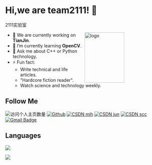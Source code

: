# Hi,we are team2111! 👋
2111实验室

<img src="https://github-readme-stats.vercel.app/api?username=duktig666&show_icons=true&theme=vue" alt="logo" height="160" align="right" width="50%" />

- 🔭 We are currently working on **TianJin**.
- 🌱 I’m currently learning **OpenCV**.
- 💬 Ask me about C++ or Python technology.
- ⚡ Fun fact: 
  - Write technical and life articles.
  - "Hardcore fiction reader".
  - Watch science and technology weekly.

## Follow Me
![访问个人主页数量](https://komarev.com/ghpvc/?username=duktig666&color=green)
[![Github](https://img.shields.io/github/followers/duktig666?label=Github&style=social)](https://github.com/team2111)
[![CSDN mjh](https://img.shields.io/badge/-CSDN-c14438?style=flat-square&logo=C&logoColor=white)](https://blog.csdn.net/visual_eagle?type=blog)
[![CSDN jun](https://img.shields.io/badge/-CSDN-c14438?style=flat-square&logo=C&logoColor=white)](https://blog.csdn.net/weixin_44868057)
[![CSDN scc](https://img.shields.io/badge/-CSDN-c14438?style=flat-square&logo=C&logoColor=white)](https://blog.csdn.net/weixin_50153843?spm=1000.2115.3001.5343)
[![Gmail Badge](https://img.shields.io/badge/gmail-ren_shi_wei@qq.com-Green?style=flat-square&logo=Gmail&logoColor=white&link=mailto:3120154500@qq.com)](mailto:3120154500@qq.com)

## Languages
<a href="https://github.com/team2111">
  <img src="https://github-readme-stats.vercel.app/api/top-langs/?username=team2111&theme=vue" />
</a>


![](https://visitor-badge.glitch.me/badge?page_id=team2111.readme)
